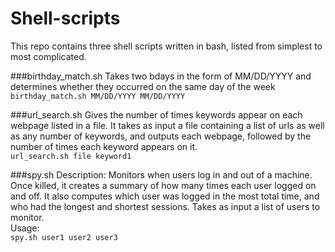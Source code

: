 # Shell-scripts
This repo contains three shell scripts written in bash, listed from simplest to most complicated.

###birthday_match.sh
Takes two bdays in the form of MM/DD/YYYY and determines whether they occurred on the same day of the week
``birthday_match.sh MM/DD/YYYY MM/DD/YYYY``

###url_search.sh 
Gives the number of times keywords appear on each webpage listed in a file. It takes as input a file containing a list of urls
as well as any number of keywords, and outputs each webpage, followed by the number of times each keyword appears on it. </br>
``url_search.sh file keyword1``

###spy.sh
Description: Monitors when users log in and out of a machine. Once killed, it creates a summary of how many times each user logged
on and off. It also computes which user was logged in the most total time, and who had the longest and shortest sessions. Takes as input
a list of users to monitor. </br>
Usage: </br>
``spy.sh user1 user2 user3``

